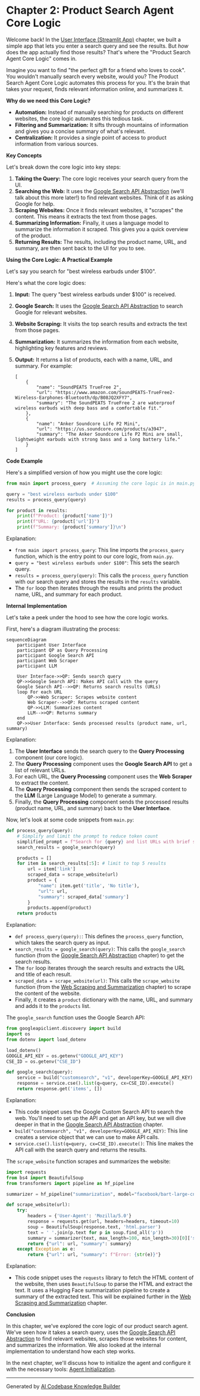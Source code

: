 # Chapter 2: Product Search Agent Core Logic

Welcome back! In the [User Interface (Streamlit App)](01_user_interface__streamlit_app_.md) chapter, we built a simple app that lets you enter a search query and see the results. But *how* does the app actually find those results? That's where the "Product Search Agent Core Logic" comes in.

Imagine you want to find "the perfect gift for a friend who loves to cook". You wouldn't manually search every website, would you? The Product Search Agent Core Logic automates this process for you. It's the brain that takes your request, finds relevant information online, and summarizes it.

**Why do we need this Core Logic?**

*   **Automation:**  Instead of manually searching for products on different websites, the core logic automates this tedious task.
*   **Filtering and Summarization:** It sifts through mountains of information and gives you a concise summary of what's relevant.
*   **Centralization:** It provides a single point of access to product information from various sources.

**Key Concepts**

Let's break down the core logic into key steps:

1.  **Taking the Query:** The core logic receives your search query from the UI.
2.  **Searching the Web:** It uses the [Google Search API Abstraction](04_google_search_api_abstraction.md) (we'll talk about this more later!) to find relevant websites. Think of it as asking Google for help.
3.  **Scraping Websites:** Once it finds relevant websites, it "scrapes" the content. This means it extracts the text from those pages.
4.  **Summarizing Information:**  Finally, it uses a language model to summarize the information it scraped. This gives you a quick overview of the product.
5.  **Returning Results:**  The results, including the product name, URL, and summary, are then sent back to the UI for you to see.

**Using the Core Logic: A Practical Example**

Let's say you search for "best wireless earbuds under $100".

Here's what the core logic does:

1.  **Input:**  The query "best wireless earbuds under $100" is received.
2.  **Google Search:** It uses the [Google Search API Abstraction](04_google_search_api_abstraction.md) to search Google for relevant websites.
3.  **Website Scraping:** It visits the top search results and extracts the text from those pages.
4.  **Summarization:** It summarizes the information from each website, highlighting key features and reviews.
5.  **Output:**  It returns a list of products, each with a name, URL, and summary. For example:

    ```
    [
        {
            "name": "SoundPEATS TrueFree 2",
            "url": "https://www.amazon.com/SoundPEATS-TrueFree2-Wireless-Earphones-Bluetooth/dp/B08JQ2XFY7",
            "summary": "The SoundPEATS TrueFree 2 are waterproof wireless earbuds with deep bass and a comfortable fit."
        },
        {
            "name": "Anker Soundcore Life P2 Mini",
            "url": "https://us.soundcore.com/products/a3947",
            "summary": "The Anker Soundcore Life P2 Mini are small, lightweight earbuds with strong bass and a long battery life."
        }
    ]
    ```

**Code Example**

Here's a simplified version of how you might use the core logic:

```python
from main import process_query  # Assuming the core logic is in main.py

query = "best wireless earbuds under $100"
results = process_query(query)

for product in results:
    print(f"Product: {product['name']}")
    print(f"URL: {product['url']}")
    print(f"Summary: {product['summary']}\n")
```

Explanation:

*   `from main import process_query`:  This line imports the `process_query` function, which is the entry point to our core logic, from `main.py`.
*   `query = "best wireless earbuds under $100"`:  This sets the search query.
*   `results = process_query(query)`:  This calls the `process_query` function with our search query and stores the results in the `results` variable.
*   The `for` loop then iterates through the results and prints the product name, URL, and summary for each product.

**Internal Implementation**

Let's take a peek under the hood to see how the core logic works.

First, here's a diagram illustrating the process:

```mermaid
sequenceDiagram
    participant User Interface
    participant QP as Query Processing
    participant Google Search API
    participant Web Scraper
    participant LLM

    User Interface->>QP: Sends search query
    QP->>Google Search API: Makes API call with the query
    Google Search API-->>QP: Returns search results (URLs)
    loop For each URL
        QP->>Web Scraper: Scrapes website content
        Web Scraper-->>QP: Returns scraped content
        QP->>LLM: Summarizes content
        LLM-->>QP: Returns summary
    end
    QP->>User Interface: Sends processed results (product name, url, summary)
```

Explanation:

1.  The **User Interface** sends the search query to the **Query Processing** component (our core logic).
2.  The **Query Processing** component uses the **Google Search API** to get a list of relevant URLs.
3.  For each URL, the **Query Processing** component uses the **Web Scraper** to extract the content.
4.  The **Query Processing** component then sends the scraped content to the **LLM** (Large Language Model) to generate a summary.
5.  Finally, the **Query Processing** component sends the processed results (product name, URL, and summary) back to the **User Interface**.

Now, let's look at some code snippets from `main.py`:

```python
def process_query(query):
    # Simplify and limit the prompt to reduce token count
    simplified_prompt = f"Search for {query} and list URLs with brief summaries."
    search_results = google_search(query)

    products = []
    for item in search_results[:5]: # limit to top 5 results
        url = item['link']
        scraped_data = scrape_website(url)
        product = {
            "name": item.get('title', 'No title'),
            "url": url,
            "summary": scraped_data['summary']
        }
        products.append(product)
    return products
```

Explanation:

*   `def process_query(query):`: This defines the `process_query` function, which takes the search query as input.
*   `search_results = google_search(query)`: This calls the `google_search` function (from the [Google Search API Abstraction](04_google_search_api_abstraction.md) chapter) to get the search results.
*   The `for` loop iterates through the search results and extracts the URL and title of each result.
*   `scraped_data = scrape_website(url)`: This calls the `scrape_website` function (from the [Web Scraping and Summarization](05_web_scraping_and_summarization.md) chapter) to scrape the content of the website.
*   Finally, it creates a `product` dictionary with the name, URL, and summary and adds it to the `products` list.

The `google_search` function uses the Google Search API:

```python
from googleapiclient.discovery import build
import os
from dotenv import load_dotenv

load_dotenv()
GOOGLE_API_KEY = os.getenv("GOOGLE_API_KEY")
CSE_ID = os.getenv("CSE_ID")

def google_search(query):
    service = build("customsearch", "v1", developerKey=GOOGLE_API_KEY)
    response = service.cse().list(q=query, cx=CSE_ID).execute()
    return response.get('items', [])
```

Explanation:

*   This code snippet uses the Google Custom Search API to search the web.  You'll need to set up the API and get an API key, but we will dive deeper in that in the [Google Search API Abstraction](04_google_search_api_abstraction.md) chapter.
*   `build("customsearch", "v1", developerKey=GOOGLE_API_KEY)`: This line creates a service object that we can use to make API calls.
*   `service.cse().list(q=query, cx=CSE_ID).execute()`: This line makes the API call with the search query and returns the results.

The `scrape_website` function scrapes and summarizes the website:

```python
import requests
from bs4 import BeautifulSoup
from transformers import pipeline as hf_pipeline

summarizer = hf_pipeline("summarization", model="facebook/bart-large-cnn", device=-1)

def scrape_website(url):
    try:
        headers = {'User-Agent': 'Mozilla/5.0'}
        response = requests.get(url, headers=headers, timeout=10)
        soup = BeautifulSoup(response.text, 'html.parser')
        text = ' '.join(p.text for p in soup.find_all('p'))
        summary = summarizer(text, max_length=100, min_length=30)[0]['summary_text']
        return {"url": url, "summary": summary}
    except Exception as e:
        return {"url": url, "summary": f"Error: {str(e)}"}
```

Explanation:

*   This code snippet uses the `requests` library to fetch the HTML content of the website, then uses `BeautifulSoup` to parse the HTML and extract the text. It uses a Hugging Face summarization pipeline to create a summary of the extracted text. This will be explained further in the [Web Scraping and Summarization](05_web_scraping_and_summarization.md) chapter.

**Conclusion**

In this chapter, we've explored the core logic of our product search agent. We've seen how it takes a search query, uses the [Google Search API Abstraction](04_google_search_api_abstraction.md) to find relevant websites, scrapes those websites for content, and summarizes the information. We also looked at the internal implementation to understand how each step works.

In the next chapter, we'll discuss how to initialize the agent and configure it with the necessary tools: [Agent Initialization](03_agent_initialization.md).


---

Generated by [AI Codebase Knowledge Builder](https://github.com/The-Pocket/Tutorial-Codebase-Knowledge)